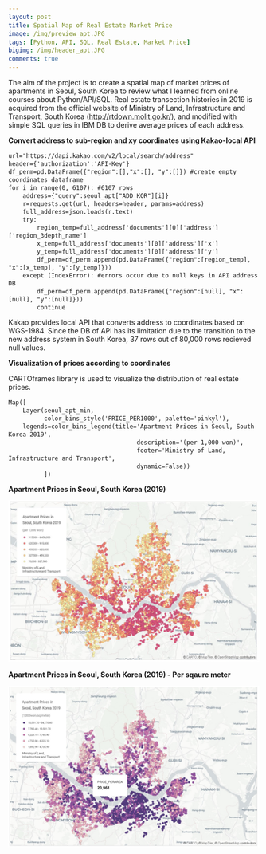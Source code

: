 ```yaml
---
layout: post
title: Spatial Map of Real Estate Market Price
image: /img/preview_apt.JPG
tags: [Python, API, SQL, Real Estate, Market Price]
bigimg: /img/header_apt.JPG
comments: true
---
```


The aim of the project is to create a spatial map of market prices of apartments in Seoul, South Korea to review what I learned from online courses about Python/API/SQL. Real estate transection histories in 2019 is acquired from the official website of Ministry of Land, Infrastructure and Transport, South Korea (http://rtdown.molit.go.kr/), and modified with simple SQL queries in IBM DB to derive average prices of each address.


**Convert address to sub-region and xy coordinates using Kakao-local API**

~~~
url="https://dapi.kakao.com/v2/local/search/address"
header={'authorization':'API-Key'}
df_perm=pd.DataFrame({"region":[],"x":[], "y":[]}) #create empty coordinates dataframe
for i in range(0, 6107): #6107 rows
    address={"query":seoul_apt["ADD_KOR"][i]}
    r=requests.get(url, headers=header, params=address)
    full_address=json.loads(r.text)
    try:
        region_temp=full_address['documents'][0]['address']['region_3depth_name']
        x_temp=full_address['documents'][0]['address']['x']
        y_temp=full_address['documents'][0]['address']['y']
        df_perm=df_perm.append(pd.DataFrame({"region":[region_temp], "x":[x_temp], "y":[y_temp]}))
    except (IndexError): #errors occur due to null keys in API address DB
        df_perm=df_perm.append(pd.DataFrame({"region":[null], "x":[null], "y":[null]}))
        continue
~~~

Kakao provides local API that converts address to coordinates based on WGS-1984. Since the DB of API has its limitation due to the transition to the new address system in South Korea, 37 rows out of 80,000 rows recieved null values.

**Visualization of prices according to coordinates**

CARTOframes library is used to visualize the distribution of real estate prices.

~~~
Map([
    Layer(seoul_apt_min,
          color_bins_style('PRICE_PER1000', palette='pinkyl'),
    legends=color_bins_legend(title='Apartment Prices in Seoul, South Korea 2019',
                                    description='(per 1,000 won)',
                                    footer='Ministry of Land, Infrastructure and Transport',
                                    dynamic=False))
          ])
~~~

**Apartment Prices in Seoul, South Korea (2019)**

![per1000](/img/per_1000.JPG)


**Apartment Prices in Seoul, South Korea (2019) - Per sqaure meter**

![per_area](/img/per_area.jpg)

